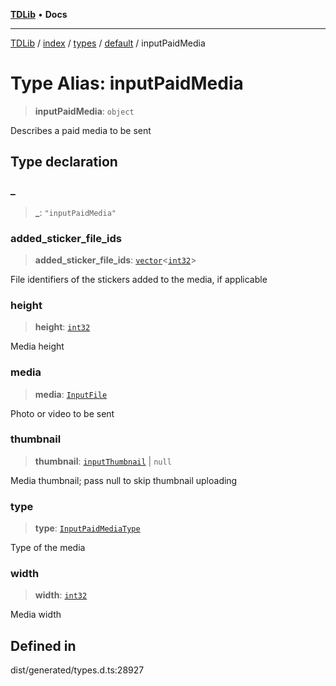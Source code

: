[**TDLib**](../../../../../../README.md) • **Docs**

***

[TDLib](../../../../../../modules.md) / [index](../../../../../README.md) / [types](../../../README.md) / [default](../README.md) / inputPaidMedia

# Type Alias: inputPaidMedia

> **inputPaidMedia**: `object`

Describes a paid media to be sent

## Type declaration

### \_

> **\_**: `"inputPaidMedia"`

### added\_sticker\_file\_ids

> **added\_sticker\_file\_ids**: [`vector`](vector.md)\<[`int32`](int32-1.md)\>

File identifiers of the stickers added to the media, if applicable

### height

> **height**: [`int32`](int32-1.md)

Media height

### media

> **media**: [`InputFile`](InputFile.md)

Photo or video to be sent

### thumbnail

> **thumbnail**: [`inputThumbnail`](inputThumbnail-1.md) \| `null`

Media thumbnail; pass null to skip thumbnail uploading

### type

> **type**: [`InputPaidMediaType`](InputPaidMediaType.md)

Type of the media

### width

> **width**: [`int32`](int32-1.md)

Media width

## Defined in

dist/generated/types.d.ts:28927
